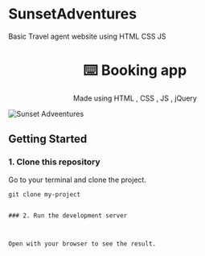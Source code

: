 # SunsetAdventures
Basic Travel agent website using HTML CSS JS

<div align="center">
  <h1>⌨️   Booking app  </h1>
  <p>Made using  HTML , CSS , JS , jQuery </p>
</div>

![Sunset Adveentures](https://github.com/Lakshya-GG/SunsetAdventures)

## Getting Started

### 1. Clone this repository

Go to your terminal and clone the project.

```
git clone my-project
```


```

### 2. Run the development server



Open with your browser to see the result.
